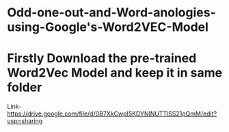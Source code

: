 # Odd-one-out-and-Word-anologies-using-Google's-Word2VEC-Model

# Firstly Download the pre-trained Word2Vec Model and keep it in same folder
 Link- https://drive.google.com/file/d/0B7XkCwpI5KDYNlNUTTlSS21pQmM/edit?usp=sharing
